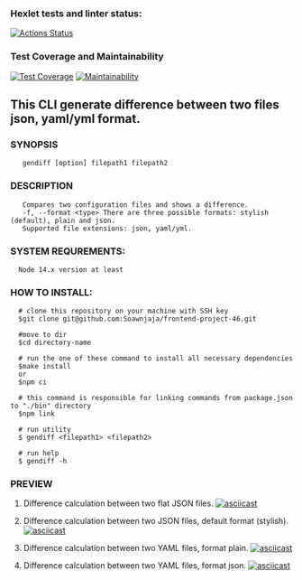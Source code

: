 ### Hexlet tests and linter status:
[![Actions Status](https://github.com/Soawnjaja/frontend-project-46/actions/workflows/hexlet-check.yml/badge.svg)](https://github.com/Soawnjaja/frontend-project-46/actions)
### Test Coverage and Maintainability
[![Test Coverage](https://api.codeclimate.com/v1/badges/6119ce4ec7f0c8e13465/test_coverage)](https://codeclimate.com/github/Soawnjaja/frontend-project-46/test_coverage)
[![Maintainability](https://api.codeclimate.com/v1/badges/6119ce4ec7f0c8e13465/maintainability)](https://codeclimate.com/github/Soawnjaja/frontend-project-46/maintainability)


## This CLI generate difference between two files json, yaml/yml format.

### SYNOPSIS

       gendiff [option] filepath1 filepath2

### DESCRIPTION

       Compares two configuration files and shows a difference.
       -f, --format <type> There are three possible formats: stylish (default), plain and json.
       Supported file extensions: json, yaml/yml.
### SYSTEM REQUREMENTS:

      Node 14.x version at least

### HOW TO INSTALL:

      # clone this repository on your machine with SSH key
      $git clone git@github.com:Soawnjaja/frontend-project-46.git

      #move to dir
      $cd directory-name

      # run the one of these command to install all necessary dependencies
      $make install
      or
      $npm ci

      # this command is responsible for linking commands from package.json to "./bin" directory
      $npm link

      # run utility
      $ gendiff <filepath1> <filepath2>

      # run help 
      $ gendiff -h     

### PREVIEW

1. Difference calculation between two flat JSON files. 
[![asciicast](https://asciinema.org/a/aTHTTYN3EYIoKmgb72jblr2rl.svg)](https://asciinema.org/a/aTHTTYN3EYIoKmgb72jblr2rl)

2. Difference calculation between two JSON files, default format (stylish).
[![asciicast](https://asciinema.org/a/M0gyH34VFx7iQSBou4FMmrWIJ.svg)](https://asciinema.org/a/M0gyH34VFx7iQSBou4FMmrWIJ)

3. Difference calculation between two YAML files, format plain.
[![asciicast](https://asciinema.org/a/SNq4hJv8fqFkF6pApncZ2XCrc.svg)](https://asciinema.org/a/SNq4hJv8fqFkF6pApncZ2XCrc)

4. Difference calculation between two YAML files, format json.
[![asciicast](https://asciinema.org/a/0mkbqVTX43qFjrhX3tgZkU5tA.svg)](https://asciinema.org/a/0mkbqVTX43qFjrhX3tgZkU5tA)